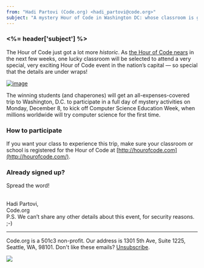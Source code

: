 ```yaml
---
from: "Hadi Partovi (Code.org) <hadi_partovi@code.org>"
subject: "A mystery Hour of Code in Washington DC: whose classroom is going?"
---
```


### <%= header['subject'] %>

The Hour of Code just got a lot more *historic*. As [the Hour of Code nears](http://hourofcode.com) in the next few weeks, one lucky classroom will be selected to attend a very special, very exciting Hour of Code event in the nation’s capital — so special that the details are under wraps!

[![image](http://code.org/images/fit-400/hoc-dc.png)](http://codeorg.tumblr.com/post/102312733238/dc)

The winning students (and chaperones) will get an all-expenses-covered trip to Washington, D.C. to participate in a full day of mystery activities on Monday, December 8, to kick off Computer Science Education Week, when millions worldwide will try computer science for the first time.

### How to participate
If you want your class to experience this trip, make sure your classroom or school is registered for the  Hour of Code at [http://hourofcode.com](http://hourofcode.com/).

### Already signed up?
Spread the word!

<br/>
Hadi Partovi,<br/>
Code.org

<br/>
P.S. We can’t share any other details about this event, for security reasons. ;-)

<hr>

Code.org is a 501c3 non-profit. Our address is 1301 5th Ave, Suite 1225, Seattle, WA, 98101. Don't like these emails? [Unsubscribe](<%= unsubscribe_link %>).

![](<%= tracking_pixel %>)
